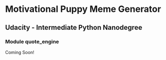 # Motivational Puppy Meme Generator

## Udacity - Intermediate Python Nanodegree

### Module **quote_engine**

Coming Soon!
